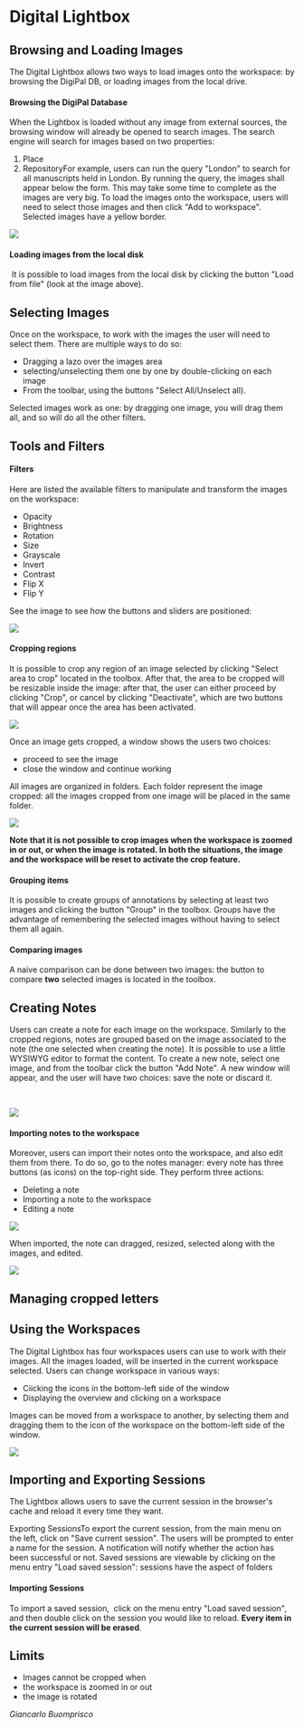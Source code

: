 # Digital Lightbox
 
## Browsing and Loading Images
The Digital Lightbox allows two ways to load images onto the workspace: by browsing the DigiPal DB, or loading images from the local drive.

#### Browsing the DigiPal Database
When the Lightbox is loaded without any image from external sources, the browsing window will already be opened to search images. The search engine will search for images based on two properties:


1. Place
2. RepositoryFor example, users can run the query "London" to search for all manuscripts held in London. By running the query, the images shall appear below the form. This may take some time to complete as the images are very big. To load the images onto the workspace, users will need to select those images and then click "Add to workspace". Selected images have a yellow border.

![](/static/doc/browsing.png?raw=true)

#### Loading images from the local disk
 It is possible to load images from the local disk by clicking the button "Load from file" (look at the image above).

## Selecting Images
Once on the workspace, to work with the images the user will need to select them. There are multiple ways to do so:


* Dragging a lazo over the images area
* selecting/unselecting them one by one by double-clicking on each image
* From the toolbar, using the buttons "Select All/Unselect all).

Selected images work as one: by dragging one image, you will drag them all, and so will do all the other filters.

## Tools and Filters

#### Filters
Here are listed the available filters to manipulate and transform the images on the workspace:


* Opacity
* Brightness
* Rotation
* Size
* Grayscale
* Invert
* Contrast
* Flip X
* Flip Y

See the image to see how the buttons and sliders are positioned:

![](/static/doc/toolbar.png?raw=true)

#### Cropping regions
It is possible to crop any region of an image selected by clicking "Select area to crop" located in the toolbox. After that, the area to be cropped will be resizable inside the image: after that, the user can either proceed by clicking "Crop", or cancel by clicking "Deactivate", which are two buttons that will appear once the area has been activated.

![](/static/doc/crop.png?raw=true)

Once an image gets cropped, a window shows the users two choices:


* proceed to see the image
* close the window and continue working

All images are organized in folders. Each folder represent the image cropped: all the images cropped from one image will be placed in the same folder.

![](/static/doc/regions.png?raw=true)

**Note that it is not possible to crop images when the workspace is zoomed in or out, or when the image is rotated. In both the situations, the image and the workspace will be reset to activate the crop feature.**

#### Grouping items
It is possible to create groups of annotations by selecting at least two images and clicking the button "Group" in the toolbox. Groups have the advantage of remembering the selected images without having to select them all again.

#### Comparing images
A naive comparison can be done between two images: the button to compare **two** selected images is located in the toolbox.

## Creating Notes
Users can create a note for each image on the workspace. Similarly to the cropped regions, notes are grouped based on the image associated to the note (the one selected when creating the note). It is possible to use a little WYSIWYG editor to format the content. To create a new note, select one image, and from the toolbar click the button "Add Note". A new window will appear, and the user will have two choices: save the note or discard it.

 

![](/static/doc/note.png?raw=true)

#### Importing notes to the workspace
Moreover, users can import their notes onto the workspace, and also edit them from there. To do so, go to the notes manager: every note has three buttons (as icons) on the top-right side. They perform three actions:


* Deleting a note
* Importing a note to the workspace
* Editing a note

![](/static/doc/note3.png?raw=true)

When imported, the note can dragged, resized, selected along with the images, and edited.

![](/static/doc/notes2.png?raw=true)

## Managing cropped letters 

## Using the Workspaces
The Digital Lightbox has four workspaces users can use to work with their images. All the images loaded, will be inserted in the current workspace selected. Users can change workspace in various ways:


* Ciicking the icons in the bottom-left side of the window
* Displaying the overview and clicking on a workspace

Images can be moved from a workspace to another, by selecting them and dragging them to the icon of the workspace on the bottom-left side of the window.

![](/static/doc/workspace.png?raw=true)

## Importing and Exporting Sessions
The Lightbox allows users to save the current session in the browser's cache and reload it every time they want.

Exporting SessionsTo export the current session, from the main menu on the left, click on "Save current session". The users will be prompted to enter a name for the session. A notification will notify whether the action has been successful or not. Saved sessions are viewable by clicking on the menu entry "Load saved session": sessions have the aspect of folders

#### Importing Sessions
To import a saved session,  click on the menu entry "Load saved session", and then double click on the session you would like to reload. **Every item in the current session will be erased**.

## Limits

* Images cannot be cropped when
 * the workspace is zoomed in or out
 * the image is rotated

_Giancarlo Buomprisco_

 

